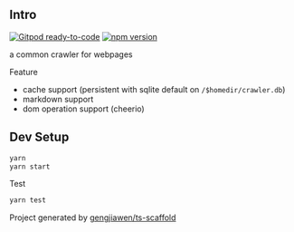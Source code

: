 ## Intro
[![Gitpod ready-to-code](https://img.shields.io/badge/Gitpod-ready--to--code-blue?logo=gitpod)](https://gitpod.io/#https://github.com/gengjiawen/crawler-toolbox)
[![npm version](https://img.shields.io/npm/v/crawler-toolbox)](https://www.npmjs.com/package/crawler-toolbox)

a common crawler for webpages

Feature

* cache support (persistent with sqlite default on `/$homedir/crawler.db`)
* markdown support
* dom operation support (cheerio)

## Dev Setup

```bash
yarn
yarn start
```

Test
```bash
yarn test
```

Project generated by [gengjiawen/ts-scaffold](https://github.com/gengjiawen/ts-scaffold)